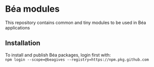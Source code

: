 # Béa modules

This repository contains common and tiny modules to be used in Béa applications

## Installation

To install and publish Béa packages, login first with:  
`npm login --scope=@beagives --registry=https://npm.pkg.github.com`